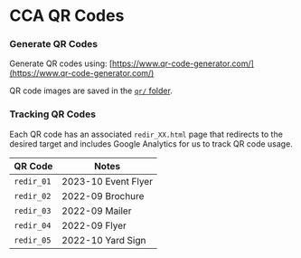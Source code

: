 # CCA QR Codes

### Generate QR Codes
Generate QR codes using: [https://www.qr-code-generator.com/](https://www.qr-code-generator.com/)

QR code images are saved in the [`qr/` folder](https://github.com/columbusclassical/columbusclassical.github.io/tree/main/qr).


### Tracking QR Codes

Each QR code has an associated `redir_XX.html` page that redirects to the desired target and includes Google Analytics for us to track QR code usage. 

| QR Code    | Notes                          |
| ---------- | ------------------------------ |
| `redir_01` | 2023-10 Event Flyer            |
| `redir_02` | 2022-09 Brochure               |
| `redir_03` | 2022-09 Mailer                 | 
| `redir_04` | 2022-09 Flyer                  | 
| `redir_05` | 2022-10 Yard Sign              | 